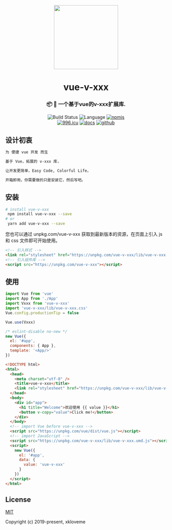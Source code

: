 <p align="center">
    <a href="http://www.jixiaokang.com/vue-v-xxx">
        <img width="200" src="https://s2.ax1x.com/2019/10/04/uDQOwF.png">
    </a>
</p>

<h1  align="center">
vue-v-xxx
    <h3 align="center">📦 🎨 一个基于vue的v-xxx扩展库.</h3>
</h1>

<div align="center">
  <a><img src="https://img.shields.io/circleci/project/github/vuejs/vue/dev.svg" alt="Build Status"></a>
  <a><img src="https://img.shields.io/badge/language-vue-42b983.svg" alt="Language"></a>
  <a href="https://www.npmjs.com/package/vue-v-xxx"><img src="https://img.shields.io/badge/npmjs-vueVxxx-red.svg" alt="npmjs"></a>
  <br>
    <a href="https://996.icu"><img src="https://img.shields.io/badge/link-996.icu-red.svg" alt="996.icu"></a>
  <a href="http://www.jixiaokang.com/vue-v-xxx"><img src="https://img.shields.io/badge/VueVxxx-doc-blue.svg" alt="docs"></a>
   <a href="https://github.com/xkloveme/vue-v-xxx"><img src="https://img.shields.io/badge/github-lib-darkslategrey.svg" alt="github"></a>
</div>

## 设计初衷

```bash
为 便捷 vue 开发 而生

基于 Vue，拓展的 v-xxx 库，

让开发更简单，Easy Code, Colorful Life，

开箱即用，你需要做的只是安装它，然后写吧。
```

## 安装

```bash
# install vue-v-xxx
 npm install vue-v-xxx --save
# or
 yarn add vue-v-xxx --save
```

您也可以通过 unpkg.com/vue-v-xxx 获取到最新版本的资源，在页面上引入 js 和 css 文件即可开始使用。

```html
<!-- 引入样式 -->
<link rel="stylesheet" href="https://unpkg.com/vue-v-xxx/lib/vue-v-xxx.css" />
<!-- 引入组件库 -->
<script src="https://unpkg.com/vue-v-xxx"></script>
```

## 使用

```js
import Vue from 'vue'
import App from './App'
import Vxxx from 'vue-v-xxx'
import 'vue-v-xxx/lib/vue-v-xxx.css'
Vue.config.productionTip = false

Vue.use(Vxxx)

/* eslint-disable no-new */
new Vue({
  el: '#app',
  components: { App },
  template: '<App/>'
})
```

```html
<!DOCTYPE html>
<html>
  <head>
    <meta charset="utf-8" />
    <title>vue-v-xxx</title>
    <link rel="stylesheet" href="https://unpkg.com/vue-v-xxx/lib/vue-v-xxx.css" />
  </head>
  <body>
    <div id="app">
      <h1 title="Welcome">欢迎使用 {{ value }}</h1>
      <button v-copy="value">Click me!</button>
    </div>
  </body>
  <!-- import Vue before vue-v-xxx -->
  <script src="https://unpkg.com/vue/dist/vue.js"></script>
  <!-- import JavaScript -->
  <script src="https://unpkg.com/vue-v-xxx/lib/vue-v-xxx.umd.js"></script>
  <script>
    new Vue({
      el: '#app',
      data: {
        value: 'vue-v-xxx'
      }
    })
  </script>
</html>
```

## License

[MIT](http://opensource.org/licenses/MIT)

Copyright (c) 2019-present, xkloveme
